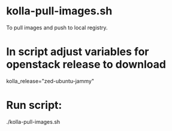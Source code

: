 # kolla-pull-images.sh
To pull images and push to local registry. 

# In script adjust variables for openstack release to download

kolla_release="zed-ubuntu-jammy"

# Run script:
./kolla-pull-images.sh
